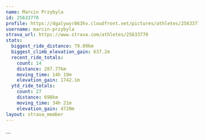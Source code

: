 ```yaml
---
name: Marcin Przybyla
id: 25633770
profile: https://dgalywyr863hv.cloudfront.net/pictures/athletes/25633770/12947173/2/large.jpg
username: marcin-przybyla
strava_url: https://www.strava.com/athletes/25633770
stats:
  biggest_ride_distance: 79.09km
  biggest_climb_elevation_gain: 637.2m
  recent_ride_totals:
    count: 14
    distance: 287.77km
    moving_time: 14h 19m
    elevation_gain: 1742.1m
  ytd_ride_totals:
    count: 27
    distance: 698km
    moving_time: 34h 21m
    elevation_gain: 4720m
layout: strava_member
--- 
```

...
